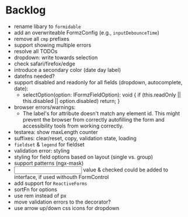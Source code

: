 # Backlog

- rename libary to `formidable`
- add an overwriteable FormzConfig (e.g., `inputDebounceTime`)
- remove all `cmp` prefixes
- support showing multiple errors
- resolve all TODOs
- dropdown: write towards selection
- check safari/firefox/edge
- introduce a secondary color (date day label)
- datefns needed?
- support disabled and readonly for all fields (dropdown, autocomplete, date):
  - selectOption(option: IFormzFieldOption): void {
    if (this.readOnly || this.disabled || option.disabled) return; }
- browser errors/warnings:
  - The label's for attribute doesn't match any element id. This might prevent the browser from correctly autofilling the form and accessibility tools from working correctly.
- testarea: show maxLength counter
- suffixes: clear/reset, copy, validation state, loading
- `fieldset` & `legend` for fieldset
- validation error: styling
- styling for field options based on layout (single vs. group)
- support patterns (ngx-mask)
- <input> value & checked could be added to interface, if used withouth FormControl
- add support for `ReactiveForms`
- sortFn for options
- use rem instead of px
- move validation errors to the decorator?
- use arrow up/down css icons for dropdown
